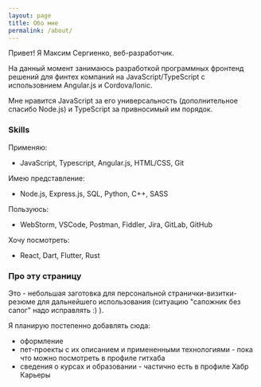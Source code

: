 ```yaml
---
layout: page
title: Обо мне
permalink: /about/
---
```


Привет! Я Максим Сергиенко, веб-разработчик.

На данный момент занимаюсь разработкой программных фронтенд решений для финтех компаний на JavaScript/TypeScript с использовнием Angular.js и Cordova/Ionic.

Мне нравится JavaScript за его универсальность (дополнительное спасибо Node.js) и TypeScript за привносимый им порядок.

### Skills 
Применяю:
- JavaScript, Typescript, Angular.js, HTML/CSS, Git    

Имею представление:
- Node.js, Express.js, SQL, Python, C++, SASS    

Пользуюсь:
- WebStorm, VSCode, Postman, Fiddler, Jira, GitLab, GitHub    

Хочу посмотреть:
- React, Dart, Flutter, Rust    

<!-- ### Работа и обучение -->

### Про эту страницу

Это - небольшая заготовка для персональной странички-визитки-резюме для дальнейшего использования (ситуацию "сапожник без сапог" надо исправлять :) ).

Я планирую постепенно добавлять сюда:
- оформление
- пет-проекты с их описанием и примененными технологиями - пока что можно посмотреть в профиле гитхаба
- сведения о курсах и образовании - частично есть в профиле Хабр Карьеры


<!-- This is the base Jekyll theme. You can find out more info about customizing your Jekyll theme, as well as basic Jekyll usage documentation at [jekyllrb.com](https://jekyllrb.com/)

You can find the source code for Minima at GitHub:
[jekyll][jekyll-organization] /
[minima](https://github.com/jekyll/minima)

You can find the source code for Jekyll at GitHub:
[jekyll][jekyll-organization] /
[jekyll](https://github.com/jekyll/jekyll)


[jekyll-organization]: https://github.com/jekyll -->
